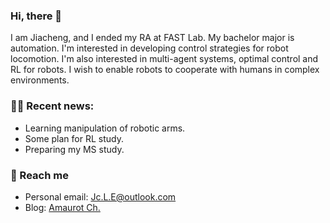 ### Hi, there 👋

I am Jiacheng, and I ended my RA at FAST Lab. My bachelor major is automation. I'm interested in developing control strategies for robot locomotion. I'm also interested in multi-agent systems, optimal control and RL for robots. I wish to enable robots to cooperate with humans in complex environments.

### 🏃🏻 Recent news:

- Learning manipulation of robotic arms.
- Some plan for RL study.
- Preparing my MS study.

### 🧭 Reach me

- Personal email: Jc.L.E@outlook.com
- Blog: [Amaurot Ch.](https://redbowtie.github.io)
